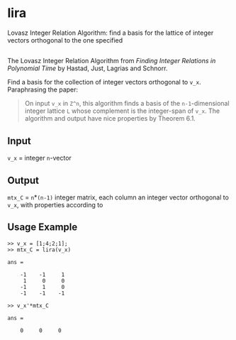 # lira
Lovasz Integer Relation Algorithm: find a basis for the lattice of integer vectors orthogonal to the one specified  

##

The Lovasz Integer Relation Algorithm from *Finding Integer Relations in Polynomial Time* by Hastad, Just, Lagrias and Schnorr.

Find a basis for the collection of integer vectors orthogonal to `v_x`.  Paraphrasing the paper:
> On input `v_x` in `Z^n`, this algorithm finds a basis of the `n-1`-dimensional integer lattice `L` whose complement is the integer-span of `v_x`. The algorithm and output have nice properties by Theorem 6.1.


## Input 

  `v_x` = integer `n`-vector

## Output

 `mtx_C` = `n`*`(n-1)` integer matrix, each column an integer vector orthogonal
         to `v_x`, with properties according to 

## Usage Example
    
    >> v_x = [1;4;2;1];
    >> mtx_C = lira(v_x)
    
    ans =
  
        -1    -1     1
         1     0     0
        -1     1     0
        -1    -1    -1
    
    >> v_x'*mtx_C 
    
    ans = 

        0     0     0

